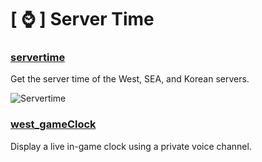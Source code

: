 # [ ⌚ ] Server Time

### [servertime](https://github.com/Dreadnotic/YAGPDB-Custom-Commands/blob/main/Server%20Time/servertime)
Get the server time of the West, SEA, and Korean servers.

![Servertime](https://i.imgur.com/cugRTDH.png)

### [west_gameClock](https://github.com/Dreadnotic/YAGPDB-Custom-Commands/blob/main/Server%20Time/west_gameClock)
Display a live in-game clock using a private voice channel.
